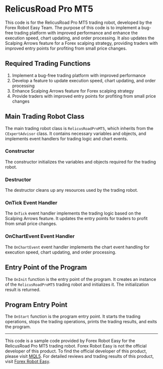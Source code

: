 # RelicusRoad Pro MT5

This code is for the RelicusRoad Pro MT5 trading robot, developed by the Forex Robot Easy Team. The purpose of this code is to implement a bug-free trading platform with improved performance and enhance the execution speed, chart updating, and order processing. It also updates the Scalping Arrows feature for a Forex scalping strategy, providing traders with improved entry points for profiting from small price changes.

## Required Trading Functions

1. Implement a bug-free trading platform with improved performance
2. Develop a feature to update execution speed, chart updating, and order processing
3. Enhance Scalping Arrows feature for Forex scalping strategy
4. Provide traders with improved entry points for profiting from small price changes

## Main Trading Robot Class

The main trading robot class is `RelicusRoadProMT5`, which inherits from the `CExpertAdvisor` class. It contains necessary variables and objects, and implements event handlers for trading logic and chart events.

### Constructor

The constructor initializes the variables and objects required for the trading robot.

### Destructor

The destructor cleans up any resources used by the trading robot.

### OnTick Event Handler

The `OnTick` event handler implements the trading logic based on the Scalping Arrows feature. It updates the entry points for traders to profit from small price changes.

### OnChartEvent Event Handler

The `OnChartEvent` event handler implements the chart event handling for execution speed, chart updating, and order processing.

## Entry Point of the Program

The `OnInit` function is the entry point of the program. It creates an instance of the `RelicusRoadProMT5` trading robot and initializes it. The initialization result is returned.

## Program Entry Point

The `OnStart` function is the program entry point. It starts the trading operations, stops the trading operations, prints the trading results, and exits the program.

---

This code is a sample code provided by Forex Robot Easy for the RelicusRoad Pro MT5 trading robot. Forex Robot Easy is not the official developer of this product. To find the official developer of this product, please visit [MQL5](https://www.mql5.com/). For detailed reviews and trading results of this product, visit [Forex Robot Easy](https://forexroboteasy.com/forex-robot-review/relicusroad-pro-mt5-review-improved-performance-scalping-arrows-update/).
